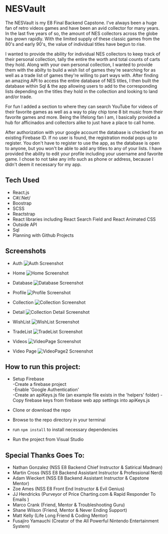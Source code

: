 # NESVault

The NESVault is my E8 Final Backend Capstone. I've always been a huge fan of retro videos games and have been an avid collector for many years. In the last five years of so, the amount of NES collectors across the globe has grown rapidly. With the limited supply of these classic games from the 80's and early 90's, the value of individual titles have begun to rise.

I wanted to provide the ability for individual NES collectors to keep track of their personal collection, tally the entire the worth and total counts of carts they hold. Along with your own personal collection, I wanted to provide them with the abilty to build a wish list of games they're searching for as well as a trade list of games they're willing to part ways with. After finding an amazing API to access the entire database of NES titles, I then built the database within Sql & the app allowing users to add to the corresponding lists depending on the titles they hold in the collection and looking to land and/or trade.

For fun I added a section to where they can search YouTube for videos of their favorite games as well as a way to play chip tone 8 bit music from their favorite games and more. Being the lifelong fan I am, I basically provided a hub for afficinados and collectors alike to just have a place to call home.

After authorization with your google account the database is checked for an existing Firebase ID. If no user is found, the registration modal pops up to register. You don't have to register to use the app, as the database is open to anyone, but you won't be able to add any titles to any of your lists. I have provided the ability to edit your profile including your username and favorite game. I chose to not take any info such as phone or address, because I didn't deem it necessary for my app.

## Tech Used

- React.js
- C#/.Net/
- Boostrap
- SCSS
- Reactstrap
- React libraries including React Search Field and React Animated CSS
- Outside API
- Sql
- Planning with Github Projects

## Screenshots

- Auth
  ![Auth Screenshot](https://raw.githubusercontent.com/JonathanPMohan/NESVault/master/public/screenshots/auth.png)

- Home
  ![Home Screenshot](https://raw.githubusercontent.com/JonathanPMohan/NESVault/master/public/screenshots/home.png)

- Database
  ![Database Screenshot](https://raw.githubusercontent.com/JonathanPMohan/NESVault/master/public/screenshots/database.png)

- Profile
  ![Profile Screenshot](https://raw.githubusercontent.com/JonathanPMohan/NESVault/master/public/screenshots/profile.png)

- Collection
  ![Collection Screenshot](https://raw.githubusercontent.com/JonathanPMohan/NESVault/master/public/screenshots/collection.png)

- Detail
  ![Collection Detail Screenshot](https://raw.githubusercontent.com/JonathanPMohan/NESVault/master/public/screenshots/detail.png)

- WishList
  ![WishList Screenshot](https://raw.githubusercontent.com/JonathanPMohan/NESVault/master/public/screenshots/trade.png)

- TradeList
  ![TradeList Screenshot](https://raw.githubusercontent.com/JonathanPMohan/NESVault/master/public/screenshots/wish.png)

- Videos
  ![VideoPage Screenshot](https://raw.githubusercontent.com/JonathanPMohan/NESVault/master/public/screenshots/video.png)

- Video Page
  ![VideoPage2 Screenshot](https://raw.githubusercontent.com/JonathanPMohan/NESVault/master/public/screenshots/video2.png)

## How to run this project:

- Setup Firebase  
  -Create a firebase project  
  -Enable 'Google Authentication'  
  -Create an apiKeys.js file (an example file exists in the 'helpers' folder)
  -Copy firebase keys from firebase web app settings into apiKeys.js

- Clone or download the repo

- Browse to the repo directory in your terminal

- run `npm install` to install necessary dependencies

- Run the project from Visual Studio

## Special Thanks Goes To:

- Nathan Gonzalez (NSS E8 Backend Chief Instructor & Satirical Madman)
- Martin Cross (NSS E8 Backend Assistant Instructor & Professional Nerd)
- Adam Wieckert (NSS E8 Backend Assistant Instructor & Capstone Mentor)
- Zoe Ames (NSS E8 Front End Instructor & Evil Genius)
- JJ Hendricks (Purveyor of Price Charting.com & Rapid Responder To Emails )
- Marco Crank (Friend, Mentor & Troubleshooting Guru)
- Shane Wilson (Friend, Mentor & Never Ending Support)
- Matt Kelly (Life Long Friend & Coding Mentor)
- Fusajiro Yamauchi (Creator of the All Powerful Nintendo Entertainment System)
